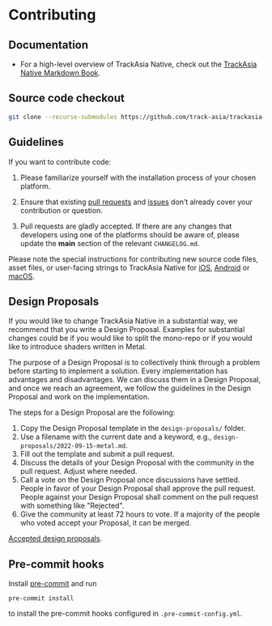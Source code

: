 # Contributing

## Documentation

- For a high-level overview of TrackAsia Native, check out the [TrackAsia Native Markdown Book](https://trackasia.org/trackasia-native/docs/book/).

## Source code checkout

```bash
git clone --recurse-submodules https://github.com/track-asia/trackasia-native.git
```

## Guidelines

If you want to contribute code:

1. Please familiarize yourself with the installation process of your chosen platform.

1. Ensure that existing [pull requests](https://github.com/track-asia/trackasia-native/pulls) and [issues](https://github.com/track-asia/trackasia-native/issues) don’t already cover your contribution or question.

1. Pull requests are gladly accepted. If there are any changes that developers using one of the platforms should be aware of, please update the **main** section of the relevant `CHANGELOG.md`.

Please note the special instructions for contributing new source code files, asset files, or user-facing strings to TrackAsia Native for [iOS](platform/ios/CONTRIBUTING.md), [Android](platform/android/DEVELOPING.md) or [macOS](platform/macos/README.md).

## Design Proposals

If you would like to change TrackAsia Native in a substantial way, we recommend that you write a Design Proposal. Examples for substantial changes could be if you would like to split the mono-repo or if you would like to introduce shaders written in Metal.

The purpose of a Design Proposal is to collectively think through a problem before starting to implement a solution. Every implementation has advantages and disadvantages. We can discuss them in a Design Proposal, and once we reach an agreement, we follow the guidelines in the Design Proposal and work on the implementation.

The steps for a Design Proposal are the following:

1. Copy the Design Proposal template in the `design-proposals/` folder.
2. Use a filename with the current date and a keyword, e.g., `design-proposals/2022-09-15-metal.md`.
3. Fill out the template and submit a pull request.
4. Discuss the details of your Design Proposal with the community in the pull request. Adjust where needed.
5. Call a vote on the Design Proposal once discussions have settled. People in favor of your Design Proposal shall approve the pull request. People against your Design Proposal shall comment on the pull request with something like "Rejected".
6. Give the community at least 72 hours to vote. If a majority of the people who voted accept your Proposal, it can be merged.

[Accepted design proposals](https://github.com/track-asia/trackasia-native/tree/main/design-proposals).

## Pre-commit hooks

Install [pre-commit](https://pre-commit.com/) and run

```
pre-commit install
```

to install the pre-commit hooks configured in `.pre-commit-config.yml`.
